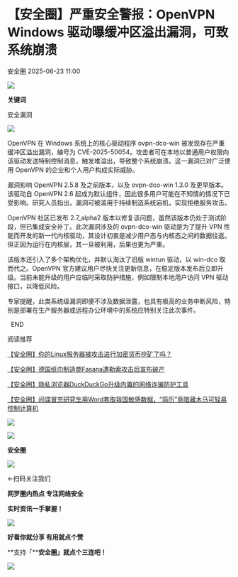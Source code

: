 #  【安全圈】严重安全警报：OpenVPN Windows 驱动曝缓冲区溢出漏洞，可致系统崩溃  
 安全圈   2025-06-23 11:00  
  
![](https://mmbiz.qpic.cn/sz_mmbiz_png/aBHpjnrGylgOvEXHviaXu1fO2nLov9bZ055v7s8F6w1DD1I0bx2h3zaOx0Mibd5CngBwwj2nTeEbupw7xpBsx27Q/640?wx_fmt=other&from=appmsg&tp=webp&wxfrom=5&wx_lazy=1&wx_co=1 "")  
  
  
**关键词**  
  
  
  
安全漏洞  
  
  
![](https://mmbiz.qpic.cn/sz_mmbiz_png/aBHpjnrGylgfoMl2ZvrKj9nGG9Se3VA6wfjibk3qWA5r5RZtdAevdZpGh75f3gfY0B7KktF7b5ibTvXcianooLVjQ/640?wx_fmt=png&from=appmsg "")  
  
OpenVPN 在 Windows 系统上的核心驱动程序 ovpn-dco-win 被发现存在严重缓冲区溢出漏洞，编号为 CVE-2025-50054。攻击者可在本地以普通用户权限向该驱动发送特制控制消息，触发堆溢出，导致整个系统崩溃。这一漏洞已对广泛使用 OpenVPN 的企业和个人用户构成实际威胁。  
  
漏洞影响 OpenVPN 2.5.8 及之前版本，以及 ovpn-dco-win 1.3.0 及更早版本。该驱动自 OpenVPN 2.6 起成为默认组件，因此很多用户可能在不知情的情况下已受影响。研究人员指出，漏洞可被滥用于持续制造系统宕机，实现拒绝服务攻击。  
  
OpenVPN 社区已发布 2.7_alpha2 版本以修复该问题，虽然该版本仍处于测试阶段，但已集成安全补丁。此次漏洞涉及的 ovpn-dco-win 驱动是为了提升 VPN 性能而开发的新一代内核驱动，其设计初衷是减少用户态与内核态之间的数据往返。但正因为运行在内核层，其一旦被利用，后果也更为严重。  
  
该版本还引入了多个架构优化，并默认淘汰了旧版 wintun 驱动，以 win-dco 取而代之。OpenVPN 官方建议用户尽快关注更新信息，在稳定版本发布后立即升级。当前未能升级的用户应临时采取防护措施，例如限制本地用户访问 VPN 驱动接口，以降低风险。  
  
专家提醒，此类系统级漏洞即便不涉及数据泄露，也具有极高的业务中断风险，特别是部署在生产服务器或远程办公环境中的系统应特别关注此次事件。  
  
  
  END    
  
  
阅读推荐  
  
  
[【安全圈】你的Linux服务器被攻击进行加密货币挖矿了吗？](https://mp.weixin.qq.com/s?__biz=MzIzMzE4NDU1OQ==&mid=2652070290&idx=1&sn=39ba9b19bf5bcdc7d844c9aa8c7f88a5&scene=21#wechat_redirect)  
  
  
  
[【安全圈】德国纸巾制造商Fasana遭勒索攻击后宣布破产](https://mp.weixin.qq.com/s?__biz=MzIzMzE4NDU1OQ==&mid=2652070290&idx=2&sn=136b4197d4d49e8341348d4eccfc0256&scene=21#wechat_redirect)  
  
  
  
[【安全圈】隐私浏览器DuckDuckGo升级内置的网络诈骗防护工具](https://mp.weixin.qq.com/s?__biz=MzIzMzE4NDU1OQ==&mid=2652070290&idx=3&sn=3427cd91bcb2916d06333f759353f219&scene=21#wechat_redirect)  
  
  
  
[【安全圈】间谍冒充研究生用Word套取我国敏感数据，“简历”竟暗藏木马可轻易控制计算机](https://mp.weixin.qq.com/s?__biz=MzIzMzE4NDU1OQ==&mid=2652070277&idx=1&sn=e46548b3194ed85c4bacbf48055dd744&scene=21#wechat_redirect)  
  
  
  
  
![](https://mmbiz.qpic.cn/mmbiz_gif/aBHpjnrGylgeVsVlL5y1RPJfUdozNyCEft6M27yliapIdNjlcdMaZ4UR4XxnQprGlCg8NH2Hz5Oib5aPIOiaqUicDQ/640?wx_fmt=gif "")  
  
  
  
![](https://mmbiz.qpic.cn/mmbiz_png/aBHpjnrGylgeVsVlL5y1RPJfUdozNyCEDQIyPYpjfp0XDaaKjeaU6YdFae1iagIvFmFb4djeiahnUy2jBnxkMbaw/640?wx_fmt=png "")  
  
**安全圈**  
  
![](https://mmbiz.qpic.cn/mmbiz_gif/aBHpjnrGylgeVsVlL5y1RPJfUdozNyCEft6M27yliapIdNjlcdMaZ4UR4XxnQprGlCg8NH2Hz5Oib5aPIOiaqUicDQ/640?wx_fmt=gif "")  
  
  
←扫码关注我们  
  
**网罗圈内热点 专注网络安全**  
  
**实时资讯一手掌握！**  
  
  
![](https://mmbiz.qpic.cn/mmbiz_gif/aBHpjnrGylgeVsVlL5y1RPJfUdozNyCE3vpzhuku5s1qibibQjHnY68iciaIGB4zYw1Zbl05GQ3H4hadeLdBpQ9wEA/640?wx_fmt=gif "")  
  
**好看你就分享 有用就点个赞**  
  
**支持「****安全圈」就点个三连吧！**  
  
![](https://mmbiz.qpic.cn/mmbiz_gif/aBHpjnrGylgeVsVlL5y1RPJfUdozNyCE3vpzhuku5s1qibibQjHnY68iciaIGB4zYw1Zbl05GQ3H4hadeLdBpQ9wEA/640?wx_fmt=gif "")  
  
  
